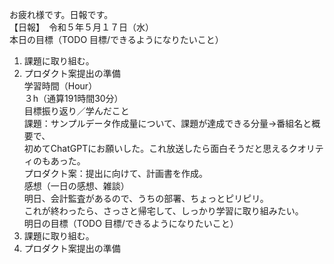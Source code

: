 お疲れ様です。日報です。  
【日報】　令和５年５月１７日（水）  
本日の目標（TODO 目標/できるようになりたいこと）  
1. 課題に取り組む。  
2. プロダクト案提出の準備  
学習時間（Hour）  
３h（通算191時間30分）  
目標振り返り／学んだこと  
課題：サンプルデータ作成量について、課題が達成できる分量→番組名と概要で、  
      初めてChatGPTにお願いした。これ放送したら面白そうだと思えるクオリティのもあった。  
プロダクト案：提出に向けて、計画書を作成。  
感想（一日の感想、雑談）  
明日、会計監査があるので、うちの部署、ちょっとピリピリ。  
これが終わったら、さっさと帰宅して、しっかり学習に取り組みたい。  
明日の目標（TODO 目標/できるようになりたいこと）  
1. 課題に取り組む。  
2. プロダクト案提出の準備  
